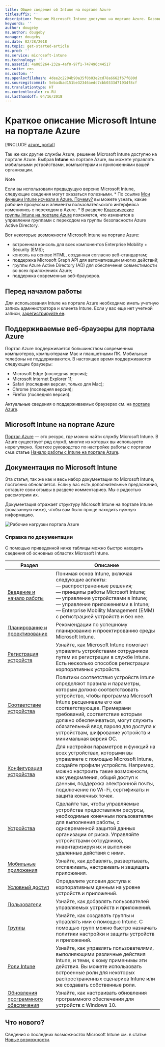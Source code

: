 ```yaml
---
title: Общие сведения об Intune на портале Azure
titlesuffix: ''
description: Решение Microsoft Intune доступно на портале Azure. Базовые сведения об Intune приводятся на портале Azure.
keywords: ''
author: dougeby
ms.author: dougeby
manager: dougeby
ms.date: 02/28/2018
ms.topic: get-started-article
ms.prod: ''
ms.service: microsoft-intune
ms.technology: ''
ms.assetid: 4a085264-232a-4af0-97f1-747496c44517
ms.suite: ems
ms.custom: ''
ms.openlocfilehash: 4dee2c2204b90a35f0b03e2cd78a6662f67f680d
ms.sourcegitcommit: 5eba4bad151be32346aedc7cbb0333d71934f8cf
ms.translationtype: HT
ms.contentlocale: ru-RU
ms.lasthandoff: 04/16/2018
---
```

# <a name="introduction-to-microsoft-intune-in-the-azure-portal"></a>Краткое описание Microsoft Intune на портале Azure


[!INCLUDE [azure_portal](./includes/azure_portal.md)]

Так же как другие службы Azure, решение Microsoft Intune доступно на портале Azure. Выбрав **Intune** на портале Azure, вы можете управлять мобильными устройствами, компьютерами и приложениями вашей организации.

> [!NOTE]
> Если вы использовали предыдущую версию Microsoft Intune, следующие сведения могут оказаться полезными.
>     * По ссылке [Мои функции Intune исчезли в Azure. Почему?](ui-changes.md) вы можете узнать, какие рабочие процессы и элементы пользовательского интерфейса изменились с переходом в Azure.
>     * В разделе [Классические группы Intune на портале Azure](groups-get-started.md) поясняется, что изменится в управлении группами с переходом на группы безопасности Azure Active Directory.

Вот некоторые возможности Microsoft Intune на портале Azure:

- встроенная консоль для всех компонентов Enterprise Mobility + Security (EMS);
- консоль на основе HTML, созданная согласно веб-стандартам;
- поддержка Microsoft Graph API для автоматизации многих действий;
- группы Azure Active Directory (AD) для обеспечения совместимости во всех приложениях Azure;
- поддержка современных веб-браузеров.

## <a name="before-you-start"></a>Перед началом работы

Для использования Intune на портале Azure необходимо иметь учетную запись администратора и клиента Intune. Если у вас еще нет учетной записи, [зарегистрируйте ее](https://portal.office.com/Signup/Signup.aspx?OfferId=40BE278A-DFD1-470a-9EF7-9F2596EA7FF9&dl=INTUNE_A&ali=1#0%20).

## <a name="supported-web-browsers-for-the-azure-portal"></a>Поддерживаемые веб-браузеры для портала Azure

Портал Azure поддерживается большинством современных компьютеров, компьютерами Mac и планшетными ПК. Мобильные телефоны не поддерживаются.
В настоящее время поддерживаются следующие браузеры:

- Microsoft Edge (последняя версия);
- Microsoft Internet Explorer 11;
- Safari (последняя версия, только для Mac);
- Chrome (последняя версия);
- Firefox (последняя версия).

Актуальные сведения о поддерживаемых браузерах см. на [портале Azure](https://docs.microsoft.com/azure/azure-preview-portal-supported-browsers-devices).

## <a name="microsoft-intune-in-the-azure-portal"></a>Microsoft Intune на портале Azure

[Портал Azure](https://portal.azure.com) — это ресурс, где можно найти службу Microsoft Intune. В Azure существует ряд служб, многие из которых вы используете нерегулярно. Краткое руководство по настройке работы с порталом см.в статье [Начало работы с Intune на портале Azure](get-started-azure.md).

## <a name="the-microsoft-intune-documentation"></a>Документация по Microsoft Intune

Эта статья, так же как и весь набор документации по Microsoft Intune, постоянно обновляется. Если у вас есть дополнительные предложения, оставьте свои отзывы в разделе комментариев. Мы с радостью рассмотрим их.

Документация отражает структуру Microsoft Intune на портале Intune (показанную ниже), чтобы вам было проще находить нужную информацию.

![Рабочие нагрузки портала Azure](./media/azure-portal-workloads.png)

### <a name="documentation-guide"></a>Справка по документации

С помощью приведенной ниже таблицы можно быстро находить сведения об основных областях Microsoft Intune.

| Раздел                                                      | Описание                                                                                                                                                                                                                                                                                      |
|--------------------------------------------------------------|--------------------------------------------------------------------------------------------------------------------------------------------------------------------------------------------------------------------------------------------------------------------------------------------------|
| [Введение и начало работы](introduction-intune.md)       | Понимая основ Intune, включая следующие аспекты:<br /> — распространенные решения;<br /> — принципы работы Microsoft Intune;<br /> — управление устройствами в Intune;<br /> — управление приложениями в Intune;<br /> — Enterprise Mobility Management (EMM) с регистрацией устройств и без нее.                                                         |
| [Планирование и проектирование](planning-guide.md)                         | Рекомендации по успешному планированию и проектированию среды Microsoft Intune.                                                                                                                                                                                                             |
| [Регистрация устройств](device-enrollment.md)                    | Узнайте, как Microsoft Intune помогает управлять устройствами сотрудников путем их регистрации в службе Intune. Есть несколько способов регистрации корпоративных устройств.                                                                                                         |
| [Соответствие устройства](device-compliance.md)                    | Политики соответствия устройств Intune определяют правила и параметры, которым должно соответствовать устройство, чтобы программа Microsoft Intune расценивала его как соответствующее. Примерами требований, соответствие которым должно обеспечиваться, могут служить обязательный ввод пароля для доступа к устройствам, шифрование устройств и минимальная версия ОС. |
| [Конфигурация устройства](device-profiles.md)                   | Для настройки параметров и функций на всех устройствах, которыми вы управляете с помощью Microsoft Intune, создайте профили устройств. Например, можно настроить такие возможности, как уведомления, общий доступ к данным, поддержка электронной почты, подключение по Wi-Fi, сертификаты и защита конечных точек.              |
| [Устройства](device-management.md)                              | Сделайте так, чтобы управляемые устройства предоставляли ресурсы, необходимые конечным пользователям для выполнения работы, с одновременной защитой данных организации от риска. Управляйте устройствами сотрудников, инвентаризируя их и выполняя удаленные действия с ними.                                                      |
| [Мобильные приложения](app-management.md)                             | Узнайте, как добавлять, развертывать, отслеживать, настраивать и защищать приложения.                                                                                                                                                                                                                             |
| [Условный доступ](conditional-access.md)                  | Определите условия доступа к корпоративным данным на уровне устройств и приложений.                                                                                                                                                                                                            |
| [Пользователи](users-add.md)                                        | Узнайте, как добавлять пользователей управляемых устройств и приложений.                                                                                                                                                                                                                                           |
| [Группы](groups-get-started.md)                              | Узнайте, как создавать группы и управлять ими с помощью Intune. С помощью групп можно быстро назначать политики настройки и защиты устройств и приложений.                                                                                                                                             |
| [Роли Intune](role-based-access-control.md)                 | Узнайте, как управлять пользователями, выполняющими различные действия Intune, и теми, к кому применимы эти действия. Вы можете использовать встроенные роли для некоторых распространенных сценариев Intune или же создавать собственные роли.                                                                                 |
| [Обновления программного обеспечения](windows-update-for-business-configure.md) | Узнайте, как настраивать обновления программного обеспечения для устройств с Windows 10.                                                                                                                                                                                                                                  |

## <a name="whats-new"></a>Что нового?

Сведения о последних возможностях Microsoft Intune см. в статье [Новые возможности](whats-new.md).
